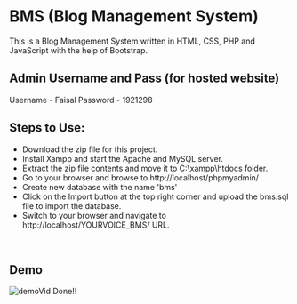 <h1>BMS (Blog Management System)</h1>
<p>This is a Blog Management System written in HTML, CSS, PHP and JavaScript with the help of Bootstrap.</p>

<h2>Admin Username and Pass (for hosted website) </h2>
Username - Faisal
Password - 1921298

<h2>Steps to Use:</h2>
<ul>
<li>Download the zip file for this project.</li>
<li>Install Xampp and start the Apache and MySQL server.</li>
<li>Extract the zip file contents and move it to C:\xampp\htdocs folder.</li>
<li>Go to your browser and browse to http://localhost/phpmyadmin/</li>
<li>Create new database with the name 'bms'</li>
<li>Click on the Import button at the top right corner and upload the bms.sql file to import the database.</li>
<li>Switch to your browser and navigate to http://localhost/YOURVOICE_BMS/ URL.</li>
</ul>
<br>
<h2>Demo</h2>
<img src="/demo.gif" alt="demoVid" />
Done!!
